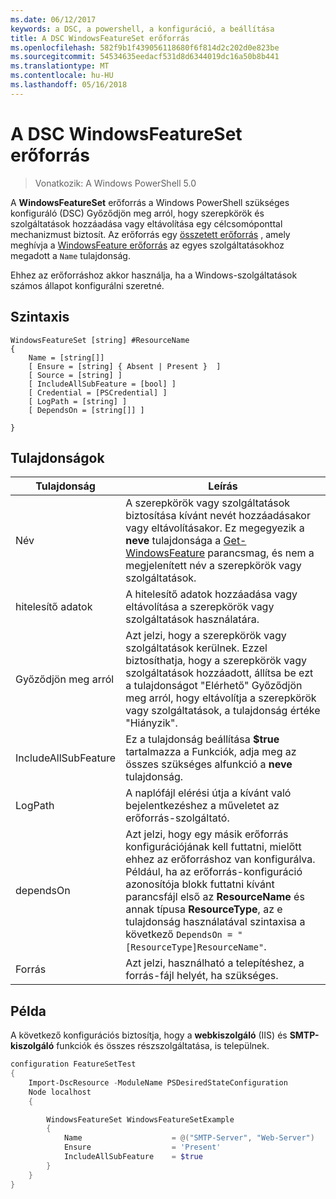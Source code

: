 ```yaml
---
ms.date: 06/12/2017
keywords: a DSC, a powershell, a konfiguráció, a beállítása
title: A DSC WindowsFeatureSet erőforrás
ms.openlocfilehash: 582f9b1f439056118680f6f814d2c202d0e823be
ms.sourcegitcommit: 54534635eedacf531d8d6344019dc16a50b8b441
ms.translationtype: MT
ms.contentlocale: hu-HU
ms.lasthandoff: 05/16/2018
---
```

# <a name="dsc-windowsfeatureset-resource"></a>A DSC WindowsFeatureSet erőforrás

> Vonatkozik: A Windows PowerShell 5.0

A **WindowsFeatureSet** erőforrás a Windows PowerShell szükséges konfiguráló (DSC) Győződjön meg arról, hogy szerepkörök és szolgáltatások hozzáadása vagy eltávolítása egy célcsomóponttal mechanizmust biztosít.
Az erőforrás egy [összetett erőforrás](authoringResourceComposite.md) , amely meghívja a [WindowsFeature erőforrás](windowsfeatureResource.md) az egyes szolgáltatásokhoz megadott a `Name` tulajdonság.

Ehhez az erőforráshoz akkor használja, ha a Windows-szolgáltatások számos állapot konfigurálni szeretné.

## <a name="syntax"></a>Szintaxis

```
WindowsFeatureSet [string] #ResourceName
{
    Name = [string[]]
    [ Ensure = [string] { Absent | Present }  ]
    [ Source = [string] ]
    [ IncludeAllSubFeature = [bool] ]
    [ Credential = [PSCredential] ]
    [ LogPath = [string] ]
    [ DependsOn = [string[]] ]

}
```

## <a name="properties"></a>Tulajdonságok

|  Tulajdonság  |  Leírás   |
|---|---|
| Név| A szerepkörök vagy szolgáltatások biztosítása kívánt nevét hozzáadásakor vagy eltávolításakor. Ez megegyezik a **neve** tulajdonsága a [Get-WindowsFeature](https://technet.microsoft.com/en-us/library/jj205469.aspx) parancsmag, és nem a megjelenített név a szerepkörök vagy szolgáltatások.|
| hitelesítő adatok| A hitelesítő adatok hozzáadása vagy eltávolítása a szerepkörök vagy szolgáltatások használatára.|
| Győződjön meg arról| Azt jelzi, hogy a szerepkörök vagy szolgáltatások kerülnek. Ezzel biztosíthatja, hogy a szerepkörök vagy szolgáltatások hozzáadott, állítsa be ezt a tulajdonságot "Elérhető" Győződjön meg arról, hogy eltávolítja a szerepkörök vagy szolgáltatások, a tulajdonság értéke "Hiányzik".|
| IncludeAllSubFeature| Ez a tulajdonság beállítása **$true** tartalmazza a Funkciók, adja meg az összes szükséges alfunkció a **neve** tulajdonság.|
| LogPath| A naplófájl elérési útja a kívánt való bejelentkezéshez a műveletet az erőforrás-szolgáltató.|
| dependsOn| Azt jelzi, hogy egy másik erőforrás konfigurációjának kell futtatni, mielőtt ehhez az erőforráshoz van konfigurálva. Például, ha az erőforrás-konfiguráció azonosítója blokk futtatni kívánt parancsfájl első az __ResourceName__ és annak típusa __ResourceType__, az e tulajdonság használatával szintaxisa a következő `DependsOn = "[ResourceType]ResourceName"`.|
| Forrás| Azt jelzi, használható a telepítéshez, a forrás-fájl helyét, ha szükséges.|

## <a name="example"></a>Példa

A következő konfigurációs biztosítja, hogy a **webkiszolgáló** (IIS) és **SMTP-kiszolgáló** funkciók és összes részszolgáltatása, is települnek.

```powershell
configuration FeatureSetTest
{
    Import-DscResource -ModuleName PSDesiredStateConfiguration
    Node localhost
    {

        WindowsFeatureSet WindowsFeatureSetExample
        {
            Name                    = @("SMTP-Server", "Web-Server")
            Ensure                  = 'Present'
            IncludeAllSubFeature    = $true
        }
    }
}
```